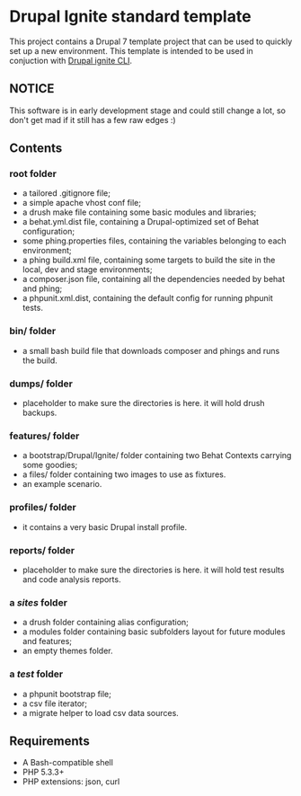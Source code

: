 Drupal Ignite standard template
===============================

This project contains a Drupal 7 template project that can be used to quickly set up a new environment.
This template is intended to be used in conjuction with [Drupal ignite CLI](https://github.com/twinbit/drupal-ignite).

NOTICE
------

This software is in early development stage and could still change a lot, so don't get mad if it still has a few raw edges :)


Contents
--------

### root folder

* a tailored .gitignore file;
* a simple apache vhost conf file;
* a drush make file containing some basic modules and libraries;
* a behat.yml.dist file, containing a Drupal-optimized set of Behat configuration;
* some phing.properties files, containing the variables belonging to each environment;
* a phing build.xml file, containing some targets to build the site in the local, dev and stage environments;
* a composer.json file, containing all the dependencies needed by behat and phing;
* a phpunit.xml.dist, containing the default config for running phpunit tests.

### bin/ folder

* a small bash build file that downloads composer and phings and runs the build.

### dumps/ folder

* placeholder to make sure the directories is here. it will hold drush backups.

### features/ folder

* a bootstrap/Drupal/Ignite/ folder containing two Behat Contexts carrying some goodies;
* a files/ folder containing two images to use as fixtures.
* an example scenario.

### profiles/ folder

* it contains a very basic Drupal install profile.

### reports/ folder

* placeholder to make sure the directories is here. it will hold test results and code analysis reports.

### a _sites_ folder

* a drush folder containing alias configuration;
* a modules folder containing basic subfolders layout for future modules and features;
* an empty themes folder.

### a _test_ folder

* a phpunit bootstrap file;
* a csv file iterator;
* a migrate helper to load csv data sources.


Requirements
------------
* A Bash-compatible shell
* PHP 5.3.3+
* PHP extensions: json, curl
